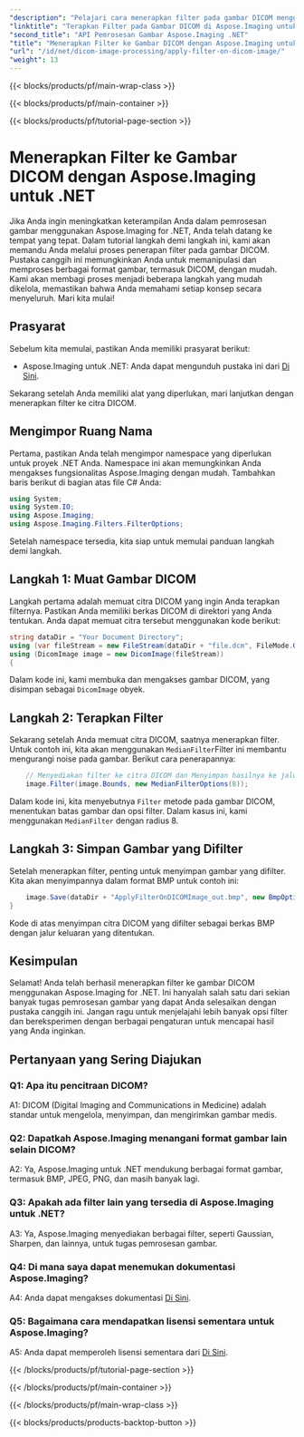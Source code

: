 ```yaml
---
"description": "Pelajari cara menerapkan filter pada gambar DICOM menggunakan Aspose.Imaging for .NET. Tingkatkan pemrosesan gambar medis dengan mudah."
"linktitle": "Terapkan Filter pada Gambar DICOM di Aspose.Imaging untuk .NET"
"second_title": "API Pemrosesan Gambar Aspose.Imaging .NET"
"title": "Menerapkan Filter ke Gambar DICOM dengan Aspose.Imaging untuk .NET"
"url": "/id/net/dicom-image-processing/apply-filter-on-dicom-image/"
"weight": 13
---
```


{{< blocks/products/pf/main-wrap-class >}}

{{< blocks/products/pf/main-container >}}

{{< blocks/products/pf/tutorial-page-section >}}

# Menerapkan Filter ke Gambar DICOM dengan Aspose.Imaging untuk .NET

Jika Anda ingin meningkatkan keterampilan Anda dalam pemrosesan gambar menggunakan Aspose.Imaging for .NET, Anda telah datang ke tempat yang tepat. Dalam tutorial langkah demi langkah ini, kami akan memandu Anda melalui proses penerapan filter pada gambar DICOM. Pustaka canggih ini memungkinkan Anda untuk memanipulasi dan memproses berbagai format gambar, termasuk DICOM, dengan mudah. Kami akan membagi proses menjadi beberapa langkah yang mudah dikelola, memastikan bahwa Anda memahami setiap konsep secara menyeluruh. Mari kita mulai!

## Prasyarat

Sebelum kita memulai, pastikan Anda memiliki prasyarat berikut:

- Aspose.Imaging untuk .NET: Anda dapat mengunduh pustaka ini dari [Di Sini](https://releases.aspose.com/imaging/net/).

Sekarang setelah Anda memiliki alat yang diperlukan, mari lanjutkan dengan menerapkan filter ke citra DICOM.

## Mengimpor Ruang Nama

Pertama, pastikan Anda telah mengimpor namespace yang diperlukan untuk proyek .NET Anda. Namespace ini akan memungkinkan Anda mengakses fungsionalitas Aspose.Imaging dengan mudah. Tambahkan baris berikut di bagian atas file C# Anda:

```csharp
using System;
using System.IO;
using Aspose.Imaging;
using Aspose.Imaging.Filters.FilterOptions;
```

Setelah namespace tersedia, kita siap untuk memulai panduan langkah demi langkah.

## Langkah 1: Muat Gambar DICOM

Langkah pertama adalah memuat citra DICOM yang ingin Anda terapkan filternya. Pastikan Anda memiliki berkas DICOM di direktori yang Anda tentukan. Anda dapat memuat citra tersebut menggunakan kode berikut:

```csharp
string dataDir = "Your Document Directory";
using (var fileStream = new FileStream(dataDir + "file.dcm", FileMode.Open, FileAccess.Read))
using (DicomImage image = new DicomImage(fileStream))
{
```

Dalam kode ini, kami membuka dan mengakses gambar DICOM, yang disimpan sebagai `DicomImage` obyek.

## Langkah 2: Terapkan Filter

Sekarang setelah Anda memuat citra DICOM, saatnya menerapkan filter. Untuk contoh ini, kita akan menggunakan `MedianFilter`Filter ini membantu mengurangi noise pada gambar. Berikut cara penerapannya:

```csharp
    // Menyediakan filter ke citra DICOM dan Menyimpan hasilnya ke jalur keluaran.
    image.Filter(image.Bounds, new MedianFilterOptions(8));
```

Dalam kode ini, kita menyebutnya `Filter` metode pada gambar DICOM, menentukan batas gambar dan opsi filter. Dalam kasus ini, kami menggunakan `MedianFilter` dengan radius 8.

## Langkah 3: Simpan Gambar yang Difilter

Setelah menerapkan filter, penting untuk menyimpan gambar yang difilter. Kita akan menyimpannya dalam format BMP untuk contoh ini:

```csharp
    image.Save(dataDir + "ApplyFilterOnDICOMImage_out.bmp", new BmpOptions());
}
```

Kode di atas menyimpan citra DICOM yang difilter sebagai berkas BMP dengan jalur keluaran yang ditentukan.

## Kesimpulan

Selamat! Anda telah berhasil menerapkan filter ke gambar DICOM menggunakan Aspose.Imaging for .NET. Ini hanyalah salah satu dari sekian banyak tugas pemrosesan gambar yang dapat Anda selesaikan dengan pustaka canggih ini. Jangan ragu untuk menjelajahi lebih banyak opsi filter dan bereksperimen dengan berbagai pengaturan untuk mencapai hasil yang Anda inginkan.

## Pertanyaan yang Sering Diajukan

### Q1: Apa itu pencitraan DICOM?

A1: DICOM (Digital Imaging and Communications in Medicine) adalah standar untuk mengelola, menyimpan, dan mengirimkan gambar medis.

### Q2: Dapatkah Aspose.Imaging menangani format gambar lain selain DICOM?

A2: Ya, Aspose.Imaging untuk .NET mendukung berbagai format gambar, termasuk BMP, JPEG, PNG, dan masih banyak lagi.

### Q3: Apakah ada filter lain yang tersedia di Aspose.Imaging untuk .NET?

A3: Ya, Aspose.Imaging menyediakan berbagai filter, seperti Gaussian, Sharpen, dan lainnya, untuk tugas pemrosesan gambar.

### Q4: Di mana saya dapat menemukan dokumentasi Aspose.Imaging?

A4: Anda dapat mengakses dokumentasi [Di Sini](https://reference.aspose.com/imaging/net/).

### Q5: Bagaimana cara mendapatkan lisensi sementara untuk Aspose.Imaging?

A5: Anda dapat memperoleh lisensi sementara dari [Di Sini](https://purchase.aspose.com/temporary-license/).

{{< /blocks/products/pf/tutorial-page-section >}}

{{< /blocks/products/pf/main-container >}}

{{< /blocks/products/pf/main-wrap-class >}}

{{< blocks/products/products-backtop-button >}}
